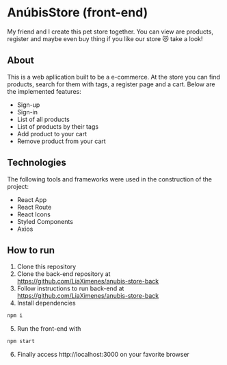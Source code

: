 # AnúbisStore (front-end)
My friend and I create this pet store together. You can view are products, register and maybe even buy thing if you like our store 😻 take a look!

## About
This is a web apllication built to be a e-commerce. At the store you can find products, search for them with tags, a register page and a cart.
Below are the implemented features:

* Sign-up
* Sign-in
* List of all products
* List of products by their tags
* Add product to your cart
* Remove product from your cart

## Technologies
The following tools and frameworks were used in the construction of the project:

* React App
* React Route
* React Icons
* Styled Components
* Axios

## How to run
1. Clone this repository
2. Clone the back-end repository at https://github.com/LiaXimenes/anubis-store-back
3. Follow instructions to run back-end at https://github.com/LiaXimenes/anubis-store-back
4. Install dependencies
``` bash
npm i
```
5. Run the front-end with
``` bash
npm start
```
6. Finally access http://localhost:3000 on your favorite browser
